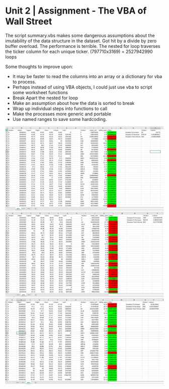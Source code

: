 # Unit 2 | Assignment - The VBA of Wall Street

The script summary.vbs makes some dangerous assumptions about the imutability of the data structure in the dataset. 
Got hit by a divide by zero buffer overload.
The performance is terrible. The nested for loop traverses the ticker column for each unique ticker. (797710x3169) = 2527942990 loops

Some thoughts to improve upon:
* It may be faster to read the columns into an array or a dictionary for vba to process.
* Perhaps instead of using VBA objects, I could just use vba to script some worksheet functions
* Break Apart the nested for loop
* Make an assumption about how the data is sorted to break
* Wrap up individual steps into functions to call
* Make the processes more generic and portable
* Use named ranges to save some hardcoding.

![2016 Stock Marker](Images/2016_stock.png)
![2015 Stock Marker](Images/2015_stock.png)
![2014 Stock Marker](Images/2014_stock.png)